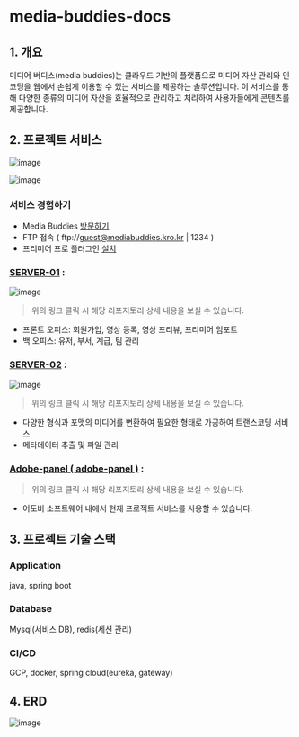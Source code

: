 # media-buddies-docs

## 1. 개요
미디어 버디스(media buddies)는 클라우드 기반의 플랫폼으로 미디어 자산 관리와 인코딩을 웹에서 손쉽게 이용할 수 있는 서비스를 제공하는 솔루션입니다. 
이 서비스를 통해 다양한 종류의 미디어 자산을 효율적으로 관리하고 처리하여 사용자들에게 콘텐츠를 제공합니다.
## 2. 프로젝트 서비스
![image](https://github.com/dogineer/mediabuddies-docs/assets/61046271/d73436ba-72cf-4923-8ea4-4dcc628ee1a8)

![image](https://github.com/dogineer/mediabuddies-docs/assets/61046271/57f5565d-c328-454e-b18a-a1c400dc3bb8)


### **서비스 경험하기**
- Media Buddies [방문하기](https://mediabuddies.kro.kr)
- FTP 접속 ( ftp://guest@mediabuddies.kro.kr | 1234 )
- 프리미어 프로 플러그인 [설치](https://github.com/dogineer/mediabuddies-adobe-panel)

### [**SERVER-01**](https://github.com/dogineer/mediabuddies-server01) :
![image](https://github.com/dogineer/mediabuddies-docs/assets/61046271/de3e1c4a-c8c2-40ae-8227-999b255e5625)

> 위의 링크 클릭 시 해당 리포지토리 상세 내용을 보실 수 있습니다.
- 프론트 오피스: 회원가입, 영상 등록, 영상 프리뷰, 프리미어 임포트
- 백 오피스: 유저, 부서, 계급, 팀 관리

### [**SERVER-02**](https://github.com/dogineer/mediabuddies-server02) :
![image](https://github.com/dogineer/mediabuddies-docs/assets/61046271/8d9f729f-0b62-4628-806a-28a6d8c057e9)

> 위의 링크 클릭 시 해당 리포지토리 상세 내용을 보실 수 있습니다.
- 다양한 형식과 포맷의 미디어를 변환하여 필요한 형태로 가공하여 트랜스코딩 서비스
- 메타데이터 추출 및 파일 관리

### [**Adobe-panel ( adobe-panel )**](https://github.com/dogineer/mediabuddies-adobe-panel) :
> 위의 링크 클릭 시 해당 리포지토리 상세 내용을 보실 수 있습니다.
- 어도비 소프트웨어 내에서 현재 프로젝트 서비스를 사용할 수 있습니다.

## 3. 프로젝트 기술 스택

### Application
java, spring boot
 
### Database
Mysql(서비스 DB), redis(세션 관리)

### CI/CD
GCP, docker, spring cloud(eureka, gateway)

## 4. ERD
![image](https://github.com/dogineer/mediabuddies-docs/assets/61046271/cfab9463-3e4e-49e5-a280-88b82af947c0)

